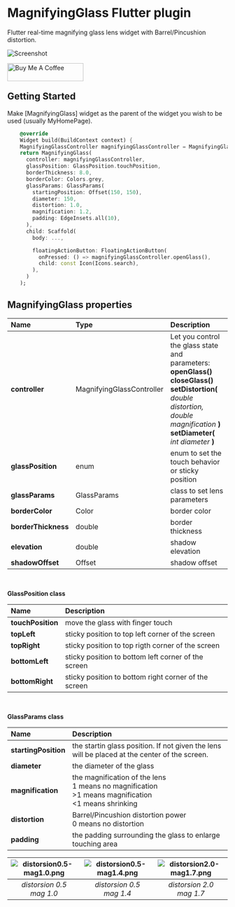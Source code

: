 # MagnifyingGlass Flutter plugin

Flutter real-time magnifying glass lens widget with Barrel/Pincushion distortion.

![Screenshot](https://github.com/alnitak/magnifying_glass/blob/master/img/magnifying_glass.gif?raw=true "Magnifying Glass Demo")

<a href="https://www.buymeacoffee.com/marcobavag" target="_blank"><img align="left" src="https://cdn.buymeacoffee.com/buttons/default-orange.png" alt="Buy Me A Coffee" height="41" width="174"></a><br/><br/>

## Getting Started

Make [MagnifyingGlass] widget as the parent of the widget you wish to be used (usually MyHomePage).

```dart
    @override
    Widget build(BuildContext context) {
    MagnifyingGlassController magnifyingGlassController = MagnifyingGlassController();
    return MagnifyingGlass(
      controller: magnifyingGlassController,
      glassPosition: GlassPosition.touchPosition,
      borderThickness: 8.0,
      borderColor: Colors.grey,
      glassParams: GlassParams(
        startingPosition: Offset(150, 150),
        diameter: 150,
        distortion: 1.0,
        magnification: 1.2,
        padding: EdgeInsets.all(10),
      ),
      child: Scaffold( 
        body: ...,

        floatingActionButton: FloatingActionButton(
          onPressed: () => magnifyingGlassController.openGlass(),
          child: const Icon(Icons.search),
        ),
      )
    );
```

## MagnifyingGlass properties

|Name|Type|Description|
|:-------|:----------|:-----------|
**controller**|MagnifyingGlassController|Let you control the glass state and parameters: <br>**openGlass()**<br>**closeGlass()**<br>**setDistortion(** *double distortion, double magnification* **)**<br>**setDiameter(** *int diameter* **)**|
**glassPosition**|enum|enum to set the touch behavior or sticky position|
**glassParams**|GlassParams|class to set lens parameters|
**borderColor**|Color|border color|
**borderThickness**|double|border thickness|
**elevation**|double|shadow elevation|
**shadowOffset**|Offset|shadow offset|

<br>

**GlassPosition class**

|Name|Description|
|:-------|:-----------|
**touchPosition**|move the glass with finger touch|
**topLeft**|sticky position to top left corner of the screen|
**topRight**|sticky position to top rigth corner of the screen|
**bottomLeft**|sticky position to bottom left corner of the screen|
**bottomRight**|sticky position to bottom right corner of the screen|

<br>

**GlassParams class**

|Name|Description|
|:-------|:-----------|
**startingPosition**|the startin glass position. If not given the lens will be placed at the center of the screen.|
**diameter**|the diameter of the glass|
**magnification**|the magnification of the lens<br>1 means no magnification<br>>1 means magnification<br><1 means shrinking|
**distortion**|Barrel/Pincushion distortion power<br>0 means no distortion|
**padding**|the padding surrounding the glass to enlarge touching area|

| ![distorsion0.5-mag1.0.png](https://github.com/alnitak/magnifying_glass/blob/master/img/distorsion0.5-mag1.0.png?raw=true) | ![distorsion0.5-mag1.4.png](https://github.com/alnitak/magnifying_glass/blob/master/img/distorsion0.5-mag1.4.png?raw=true) | ![distorsion2.0-mag1.7.png](https://github.com/alnitak/magnifying_glass/blob/master/img/distorsion2.0-mag1.7.png?raw=true) | 
|:--:|:--:|:--:|
| *distorsion 0.5 <br> mag 1.0* | *distorsion 0.5 <br> mag 1.4* | *distorsion 2.0 <br> mag 1.7* |

